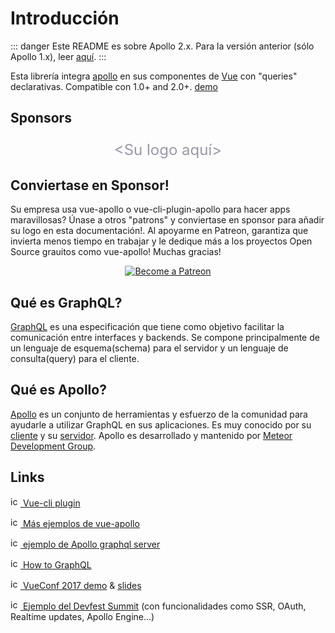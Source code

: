 # Introducción

::: danger
Este README es sobre Apollo 2.x. Para la versión anterior (sólo Apollo 1.x), leer [aquí](https://github.com/Akryum/vue-apollo/tree/apollo-1).
:::

Esta librería integra [apollo](https://www.apollographql.com/) en sus componentes de [Vue](http://vuejs.org) con "queries" declarativas. Compatible con 1.0+ and 2.0+. [demo](https://jsfiddle.net/Akryum/oyejk2qL/)

## Sponsors

<p style="text-align: center; font-size: 24px; color: #9999A5;">
&lt;Su logo aquí&gt;
</p>

## Conviertase en Sponsor!

Su empresa usa vue-apollo o vue-cli-plugin-apollo para hacer apps maravillosas? Únase a otros "patrons" y conviertase en sponsor para añadir su logo en esta documentación!. Al apoyarme en Patreon, garantiza que invierta menos tiempo en trabajar y le dedique más a los proyectos Open Source grauitos como vue-apollo! Muchas gracias!

<p style="text-align: center;">
  <a href="https://www.patreon.com/akryum" target="_blank">
    <img src="https://c5.patreon.com/external/logo/become_a_patron_button.png" alt="Become a Patreon">
  </a>
</p>

## Qué es GraphQL?

[GraphQL](https://graphql.org/) es una especificación que tiene como objetivo facilitar la comunicación entre interfaces y backends. Se compone principalmente de un lenguaje de esquema(schema) para el servidor y un lenguaje de consulta(query) para el cliente.

## Qué es Apollo?

[Apollo](https://www.apollographql.com/) es un conjunto de herramientas y esfuerzo de la comunidad para ayudarle a utilizar GraphQL en sus aplicaciones. Es muy conocido por su [cliente](https://www.apollographql.com/client) y su [servidor](https://www.apollographql.com/server). Apollo es desarrollado y mantenido por [Meteor Development Group](https://www.meteor.io/).

## Links

[<img src="https://assets-cdn.github.com/favicon.ico" alt="icon" width="16" height="16"/> Vue-cli plugin](https://github.com/Akryum/vue-cli-plugin-apollo)

[<img src="https://assets-cdn.github.com/favicon.ico" alt="icon" width="16" height="16"/> Más ejemplos de vue-apollo](https://github.com/Akryum/vue-apollo-example)

[<img src="https://assets-cdn.github.com/favicon.ico" alt="icon" width="16" height="16"/> ejemplo de Apollo graphql server](https://github.com/Akryum/apollo-server-example)

[<img src="https://www.howtographql.com/static/howtographql.d1a2e5b4.svg" alt="icon" width="16" height="16"/> How to GraphQL](https://www.howtographql.com/vue-apollo/0-introduction/)

[<img src="https://conf.vuejs.org/img/logo-48.png" alt="icon" width="16" height="16"/> VueConf 2017 demo](https://github.com/Akryum/vueconf-2017-demo) &amp; [slides](http://slides.com/akryum/graphql#/)

[<img src="https://assets-cdn.github.com/favicon.ico" alt="icon" width="16" height="16"/> Ejemplo del Devfest Summit](https://github.com/Akryum/devfest-nantes-2017) (con funcionalidades como SSR, OAuth, Realtime updates, Apollo Engine...)
